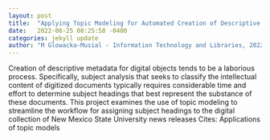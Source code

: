 ```yaml
---
layout: post
title:  "Applying Topic Modeling for Automated Creation of Descriptive Metadata for Digital Collections"
date:   2022-06-25 08:25:58 -0400
categories: jekyll update
author: "M Glowacka-Musial - Information Technology and Libraries, 2022"
---
```

Creation of descriptive metadata for digital objects tends to be a laborious process. Specifically, subject analysis that seeks to classify the intellectual content of digitized documents typically requires considerable time and effort to determine subject headings that best represent the substance of these documents. This project examines the use of topic modeling to streamline the workflow for assigning subject headings to the digital collection of New Mexico State University news releases  Cites: Applications of topic models